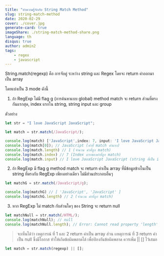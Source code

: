 ```yaml
---
title: "ทำความรู้จักกับ String Match Method"
slug: string-match-method
date: 2020-02-29
cover: ./cover.jpg
generate-card: true
imageShare: ./string-match-method-share.png
language: th
disqus: true
author: admin2
tags:
    - regex
    - javascript
---
```


String.match(regexp) คือ การจับคู่ ระหว่าง string และ Regex โดยจะ return ค่าออกมาเป็น array

โดยแบ่งเป็น 3 mode ดังนี้

1. ถ้า RegExp ไม่มี flag g (การค้นหาแบบ global) method match จะ return ส่วนที่ตรงกันแรกสุด, index แรกใน string, string input และ group

ตัวอย่าง
``` javascript
let str = "I love JavaScript JavaScript";

let match = str.match(/JavaScript/);

console.log(match) ['JavaScript',index: 7, input: 'I love JavaScript JavaScript', groups: undefined]
console.log(match[0]); // JavaScript (คำที่ match คำแรก)
console.log(match.length) // 1 (จำนวน คำที่ถูก match)
console.log(match.index) // 7 (Index แรกของคำที่ถูก match)
console.log(match.input) // I love JavaScript JavaScript (string ที่เป็น input)
```

2. ถ้า RegExp มี flag g method match จะ return ค่าเป็น array ที่มีข้อมูลข้างในเป็น string ที่ตรงกับ RegExp เพียงอย่างเดียว ไม่มีส่วนประกอบอื่นๆ

``` javascript
let matchG = str.match(/JavaScript/g);

console.log(matchG) // [ 'JavaScript', 'JavaScript' ]
console.log(matchG.length) // 2 (จำนวน คำที่ถูก match)
```

3. หาก RegExp ไม่ match กับส่วนใดๆ ของ String จะ return null

``` javascript
let matchNull = str.match(/HTML/);
console.log(matchNull); // null
console.log(matchNull.length); // Error: Cannot read property 'length' of null
```

> จะเห็นได้ว่า เหตุการณ์ ที่ 1 และ 2 return ค่าเป็น array ส่วน เเหตุการณ์ ที่ 3 return ค่า เป็น null ซึ่งมีโอกาส ทำให้เกิดข้อผิดพลาดได้ เพื่อป้องกันข้อผิดพลาด ควรเพิ่ม || [] ไว้เสมอ

``` javascript
let match = str.match(regexp) || [];
```